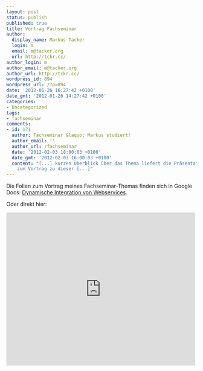 ```yaml
---
layout: post
status: publish
published: true
title: Vortrag Fachseminar
author:
  display_name: Markus Tacker
  login: m
  email: m@tacker.org
  url: http://tckr.cc/
author_login: m
author_email: m@tacker.org
author_url: http://tckr.cc/
wordpress_id: 894
wordpress_url: /?p=894
date: '2012-01-26 16:27:42 +0100'
date_gmt: '2012-01-26 14:27:42 +0100'
categories:
- Uncategorized
tags:
- fachseminar
comments:
- id: 171
  author: Fachseminar &laquo; Markus studiert!
  author_email: ''
  author_url: /fachseminar
  date: '2012-02-03 18:00:03 +0100'
  date_gmt: '2012-02-03 16:00:03 +0100'
  content: "[...] kurzen Überblick über das Thema liefert die Präsentationsfolien
    zum Vortrag zu dieser [...]"
---
```

<p>Die Folien zum Vortrag meines Fachseminar-Themas finden sich in Google Docs: <a href="https://docs.google.com/present/edit?id=0AdTPpgm7INxMZGRyd2ZxZHdfMTgydnFmdjk3Zmg">Dynamische Integration von Webservices</a>.</p>
<p>Oder direkt hier:</p>
<p><iframe src="https://docs.google.com/present/embed?id=ddrwfqdw_182vqfv97fh&size=s" frameborder="0" width="500" height="406"></iframe></p>
